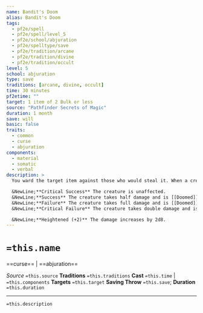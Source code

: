 ```yaml
---
name: Bandit's Doom
alias: Bandit's Doom
tags:
  - pf2e/spell
  - pf2e/spell/level_5
  - pf2e/school/abjuration
  - pf2e/spelltype/save
  - pf2e/tradition/arcane
  - pf2e/tradition/divine
  - pf2e/tradition/occult
level: 5
school: abjuration
type: save
traditions: [arcane, divine, occult]
time: 30 minutes
pf2etime: ""
target: 1 item of 2 Bulk or less
source: "Pathfinder Secrets of Magic"
duration: 1 month
save: will
basic: false
traits:
  - common
  - curse
  - abjuration
components:
  - material
  - somatic
  - verbal
description: >
  You ward the target item against those who would steal it. When a creature attempts to take the target into its possession, it takes 8d8 mental damage and is doomed, depending on the result of its Will save. The spell then ends. You can choose up to 10 creatures when you cast this spell; if you do, those creatures can take the target item without triggering the ward. You can only have one bandit's doom active at a time. If you cast the spell again, the newer casting supersedes the older.

  &NewLine;**Critical Success** The creature is unaffected.
  &NewLine;**Success** The creature takes half damage and is [[Doomed]] 1.
  &NewLine;**Failure** The creature takes full damage and is [[Doomed]] 2.
  &NewLine;**Critical Failure** The creature takes double damage and is [[Doomed]] 3.

  &NewLine;**Heightened (+2)** The damage increases by 2d8.
---
```

# `=this.name`
==curse== | ==abjuration==

*Source* `=this.source`
**Traditions** `=this.traditions`
**Cast** `=this.time` | `=this.components`
**Targets** `=this.target`
**Saving Throw** `=this.save`; **Duration** `=this.duration`

***
`=this.description`